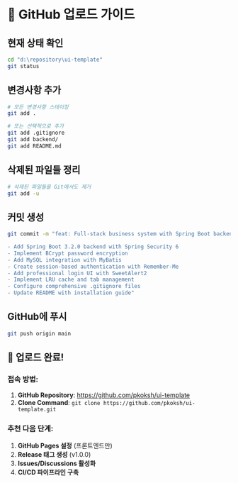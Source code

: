 # 🚀 GitHub 업로드 가이드

## 현재 상태 확인
```bash
cd "d:\repository\ui-template"
git status
```

## 변경사항 추가
```bash
# 모든 변경사항 스테이징
git add .

# 또는 선택적으로 추가
git add .gitignore
git add backend/
git add README.md
```

## 삭제된 파일들 정리
```bash
# 삭제된 파일들을 Git에서도 제거
git add -u
```

## 커밋 생성
```bash
git commit -m "feat: Full-stack business system with Spring Boot backend

- Add Spring Boot 3.2.0 backend with Spring Security 6
- Implement BCrypt password encryption
- Add MySQL integration with MyBatis
- Create session-based authentication with Remember-Me
- Add professional login UI with SweetAlert2
- Implement LRU cache and tab management
- Configure comprehensive .gitignore files
- Update README with installation guide"
```

## GitHub에 푸시
```bash
git push origin main
```

## 🎉 업로드 완료!

### 접속 방법:
1. **GitHub Repository**: https://github.com/pkoksh/ui-template
2. **Clone Command**: `git clone https://github.com/pkoksh/ui-template.git`

### 추천 다음 단계:
1. **GitHub Pages 설정** (프론트엔드만)
2. **Release 태그 생성** (v1.0.0)
3. **Issues/Discussions 활성화**
4. **CI/CD 파이프라인 구축**
